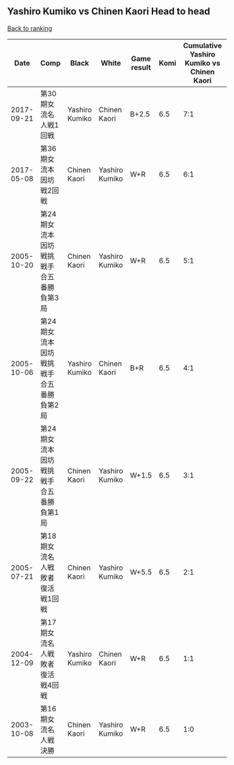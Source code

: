## Yashiro Kumiko vs Chinen Kaori Head to head

[Back to ranking](../../index.md)




| **Date** | **Comp** | **Black** | **White** | **Game result** | **Komi** | **Cumulative Yashiro Kumiko vs Chinen Kaori** | **Yashiro Kumiko streak** | **Chinen Kaori streak** | 
| --- | --- | --- | --- | --- | --- | --- | --- | --- |
| 2017-09-21 | 第30期女流名人戦1回戦 | Yashiro Kumiko | Chinen Kaori | B+2.5 | 6.5 | 7:1 | 6 | 0 | 
| 2017-05-08 | 第36期女流本因坊戦2回戦 | Chinen Kaori | Yashiro Kumiko | W+R | 6.5 | 6:1 | 5 | 0 | 
| 2005-10-20 | 第24期女流本因坊戦挑戦手合五番勝負第3局 | Chinen Kaori | Yashiro Kumiko | W+R | 6.5 | 5:1 | 4 | 0 | 
| 2005-10-06 | 第24期女流本因坊戦挑戦手合五番勝負第2局 | Yashiro Kumiko | Chinen Kaori | B+R | 6.5 | 4:1 | 3 | 0 | 
| 2005-09-22 | 第24期女流本因坊戦挑戦手合五番勝負第1局 | Chinen Kaori | Yashiro Kumiko | W+1.5 | 6.5 | 3:1 | 2 | 0 | 
| 2005-07-21 | 第18期女流名人戦敗者復活戦1回戦 | Chinen Kaori | Yashiro Kumiko | W+5.5 | 6.5 | 2:1 | 1 | 0 | 
| 2004-12-09 | 第17期女流名人戦敗者復活戦4回戦 | Yashiro Kumiko | Chinen Kaori | W+R | 6.5 | 1:1 | 0 | 1 | 
| 2003-10-08 | 第16期女流名人戦決勝 | Chinen Kaori | Yashiro Kumiko | W+R | 6.5 | 1:0 | 1 | 0 |





